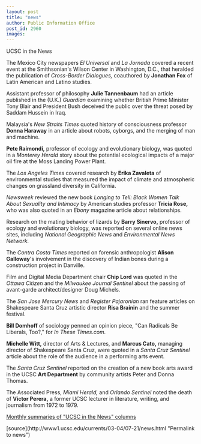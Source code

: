 ```yaml
---
layout: post
title: "news"
author: Public Information Office
post_id: 2960
images:
---
```


<p class="pagehead">
  UCSC in the News
</p>
<p>
  The Mexico City newspapers <i>El Universal</i> and <i>La Jornada</i> covered a recent event at the Smithsonian's Wilson Center in Washington, D.C., that heralded the publication of <i>Cross-Border Dialogues,</i> coauthored by <b>Jonathan Fox</b> of Latin American and Latino studies.
</p>
<p>
  Assistant professor of philosophy <b>Julie Tannenbaum</b> had an article published in the (U.K.) <i>Guardian</i> examining whether British Prime Minister Tony Blair and President Bush deceived the public over the threat posed by Saddam Hussein in Iraq.
</p>
<p>
  Malaysia's <i>New Straits Times</i> quoted history of consciousness professor <b>Donna Haraway</b> in an article about robots, cyborgs, and the merging of man and machine.<br>
</p>
<p>
  <b>Pete Raimondi,</b> professor of ecology and evolutionary biology, was quoted in a <i>Monterey Herald</i> story about the potential ecological impacts of a major oil fire at the Moss Landing Power Plant.
</p>
<p>
  The <i>Los Angeles Times</i> covered research by <b>Erika Zavaleta</b> of environmental studies that measured the impact of climate and atmospheric changes on grassland diversity in California.<br>
</p>
<p>
  <i>Newsweek</i> reviewed the new book <i>Longing to Tell: Black Women Talk About Sexuality and Intimacy</i> by American studies professor <b>Tricia Rose,</b> who was also quoted in an <i>Ebony</i> magazine article about relationships.
</p>
<p>
  Research on the mating behavior of lizards by <b>Barry Sinervo,</b> professor of ecology and evolutionary biology, was reported on several online news sites, including <i>National Geographic News</i> and <i>Environmental News Network.</i>
</p>
<p>
  The <i>Contra Costa Times</i> reported on forensic anthropologist <b>Alison Galloway</b>'s involvement in the discovery of Indian bones during a construction project in Danville.<br>
</p>
<p>
  Film and Digital Media Department chair <b>Chip Lord</b> was quoted in the <i>Ottawa Citizen</i> and the <i>Milwaukee Journal Sentinel</i> about the passing of avant-garde architect/designer Doug Michels.<br>
</p>
<p>
  The <i>San Jose Mercury</i> <i>News</i> and <i>Register Pajaronian</i> ran feature articles on Shakespeare Santa Cruz artistic director <b>Risa Brainin</b> and the summer festival.<br>
</p>
<p>
  <b>Bill Domhoff</b> of sociology penned an opinion piece, "Can Radicals Be Liberals, Too?," for <i>In These Times.com.</i>
</p>
<p>
  <b>Michelle Witt,</b> director of Arts &amp; Lectures, and <b>Marcus Cato,</b> managing director of Shakespeare Santa Cruz, were quoted in a <i>Santa Cruz Sentinel</i> article about the role of the audience in a performing arts event.
</p>
<p>
  The <i>Santa Cruz Sentinel</i> reported on the creation of a new book arts award in the UCSC <b>Art Department</b> by community artists Peter and Donna Thomas.
</p>
<p>
  The Associated Press, <i>Miami Herald,</i> and <i>Orlando Sentinel</i> noted the death of <b>Victor Perera,</b> a former UCSC lecturer in literature, writing, and journalism from 1972 to 1979.
</p>
<p>
  <a href="http://www.ucsc.edu/news_events/media_highlights">Monthly summaries of "UCSC in the News" columns</a><br>
</p>
<p>

</p>
[source](http://www1.ucsc.edu/currents/03-04/07-21/news.html "Permalink to news")
